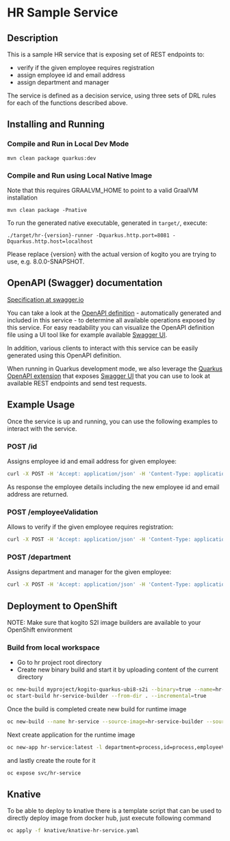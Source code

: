 # HR Sample Service

## Description

This is a sample HR service that is exposing set of REST endpoints to:

* verify if the given employee requires registration
* assign employee id and email address
* assign department and manager

The service is defined as a decision service, using three sets of DRL rules for each of the functions described above.

## Installing and Running

### Compile and Run in Local Dev Mode

```
mvn clean package quarkus:dev    
```

### Compile and Run using Local Native Image
Note that this requires GRAALVM_HOME to point to a valid GraalVM installation

```
mvn clean package -Pnative
```
  
To run the generated native executable, generated in `target/`, execute:

```
./target/hr-{version}-runner -Dquarkus.http.port=8081 -Dquarkus.http.host=localhost
```
Please replace {version} with the actual version of kogito you are trying to use, e.g. 8.0.0-SNAPSHOT.
  
## OpenAPI (Swagger) documentation
[Specification at swagger.io](https://swagger.io/docs/specification/about/)

You can take a look at the [OpenAPI definition](http://localhost:8080/openapi?format=json) - automatically generated and included in this service - to determine all available operations exposed by this service. For easy readability you can visualize the OpenAPI definition file using a UI tool like for example available [Swagger UI](https://editor.swagger.io).

In addition, various clients to interact with this service can be easily generated using this OpenAPI definition.

When running in Quarkus development mode, we also leverage the [Quarkus OpenAPI extension](https://quarkus.io/guides/openapi-swaggerui#use-swagger-ui-for-development) that exposes [Swagger UI](http://localhost:8080/swagger-ui/) that you can use to look at available REST endpoints and send test requests.

## Example Usage

Once the service is up and running, you can use the following examples to interact with the service.

### POST /id

Assigns employee id and email address for given employee:

```sh
curl -X POST -H 'Accept: application/json' -H 'Content-Type: application/json' -d '{"employee" : {"firstName" : "Mark", "lastName" : "Test", "personalId" : "xxx-yy-zzz", "birthDate" : "2012-12-10T14:50:12.123+02:00", "address" : {"country" : "US", "city" : "Boston", "street" : "any street 3", "zipCode" : "10001"}}}' http://localhost:8081/id
```

As response the employee details including the new employee id and email address are returned.

### POST /employeeValidation

Allows to verify if the given employee requires registration:

```sh
curl -X POST -H 'Accept: application/json' -H 'Content-Type: application/json' -d '{"employee" : {"firstName" : "Mark", "lastName" : "Test", "personalId" : "xxx-yy-zzz", "birthDate" : "2012-12-10T14:50:12.123+02:00", "address" : {"country" : "US", "city" : "Boston", "street" : "any street 3", "zipCode" : "10001"}}}' http://localhost:8081/employeeValidation
```

### POST /department

Assigns department and manager for the given employee:

```sh
curl -X POST -H 'Accept: application/json' -H 'Content-Type: application/json' -d '{"employee" : {"firstName" : "Mark", "lastName" : "Test", "personalId" : "xxx-yy-zzz", "birthDate" : "2012-12-10T14:50:12.123+02:00", "address" : {"country" : "US", "city" : "Boston", "street" : "any street 3", "zipCode" : "10001"}}}' http://localhost:8081/department
```

## Deployment to OpenShift

NOTE: Make sure that kogito S2I image builders are available to your OpenShift environment

### Build from local workspace

* Go to hr project root directory
* Create new binary build and start it by uploading content of the current directory

```sh
oc new-build myproject/kogito-quarkus-ubi8-s2i --binary=true --name=hr-service-builder
oc start-build hr-service-builder --from-dir . --incremental=true
```

Once the build is completed create new build for runtime image

```sh
oc new-build --name hr-service --source-image=hr-service-builder --source-image-path=/home/kogito/bin:. --image-stream=kogito-quarkus-ubi8
```

Next create application for the runtime image

```sh
oc new-app hr-service:latest -l department=process,id=process,employeeValidation=process
```

and lastly create the route for it

```sh
oc expose svc/hr-service
```

## Knative

To be able to deploy to knative there is a template script that can be used to directly deploy 
image from docker hub, just execute following command

```sh
oc apply -f knative/knative-hr-service.yaml
```